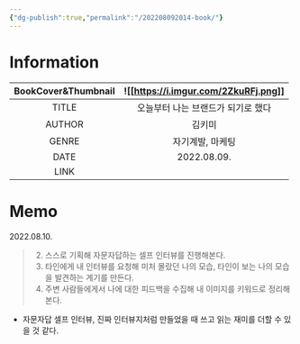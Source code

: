 ```yaml
---
{"dg-publish":true,"permalink":"/202208092014-book/"}
---
```



# Information

| BookCover&Thumbnail | ![[https://i.imgur.com/2ZkuRFj.png]] |
|:-------------------:|:-----------------------------------------------------:|
|        TITLE        |          오늘부터 나는 브랜드가 되기로 했다           |
|       AUTHOR        |                        김키미                         |
|        GENRE        |                   자기계발, 마케팅                    |
|        DATE         |                     2022.08.09.                     |
|        LINK         |                                                       |

# Memo
2022.08.10.

> 2. 스스로 기획해 자문자답하는 셀프 인터뷰를 진행해본다.
> 3. 타인에게 내 인터뷰를 요청해 미처 몰랐던 나의 모습, 타인이 보는 나의 모습을 발견하는 계기를 만든다.
> 4. 주변 사람들에게서 나에 대한 피드백을 수집해 내 이미지를 키워드로 정리해 본다.
- 자문자답 셀프 인터뷰, 진짜 인터뷰지처럼 만들었을 때 쓰고 읽는 재미를 더할 수 있을 것 같다.
